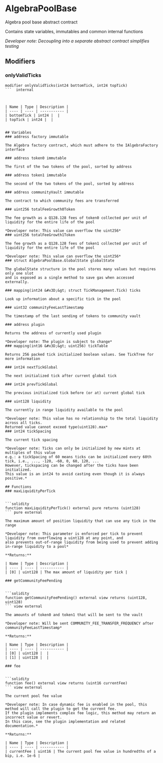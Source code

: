 

# AlgebraPoolBase


Algebra pool base abstract contract

Contains state variables, immutables and common internal functions

*Developer note: Decoupling into a separate abstract contract simplifies testing*

## Modifiers
### onlyValidTicks


```solidity
modifier onlyValidTicks(int24 bottomTick, int24 topTick)
```  internal



| Name | Type | Description |
| ---- | ---- | ----------- |
| bottomTick | int24 |  |
| topTick | int24 |  |


## Variables
### address factory immutable

The Algebra factory contract, which must adhere to the IAlgebraFactory interface

### address token0 immutable

The first of the two tokens of the pool, sorted by address

### address token1 immutable

The second of the two tokens of the pool, sorted by address

### address communityVault immutable

The contract to which community fees are transferred

### uint256 totalFeeGrowth0Token 

The fee growth as a Q128.128 fees of token0 collected per unit of liquidity for the entire life of the pool

*Developer note: This value can overflow the uint256*
### uint256 totalFeeGrowth1Token 

The fee growth as a Q128.128 fees of token1 collected per unit of liquidity for the entire life of the pool

*Developer note: This value can overflow the uint256*
### struct AlgebraPoolBase.GlobalState globalState 

The globalState structure in the pool stores many values but requires only one slot
and is exposed as a single method to save gas when accessed externally.

### mapping(int24 &#x3D;&gt; struct TickManagement.Tick) ticks 

Look up information about a specific tick in the pool

### uint32 communityFeeLastTimestamp 

The timestamp of the last sending of tokens to community vault

### address plugin 

Returns the address of currently used plugin

*Developer note: The plugin is subject to change*
### mapping(int16 &#x3D;&gt; uint256) tickTable 

Returns 256 packed tick initialized boolean values. See TickTree for more information

### int24 nextTickGlobal 

The next initialized tick after current global tick

### int24 prevTickGlobal 

The previous initialized tick before (or at) current global tick

### uint128 liquidity 

The currently in range liquidity available to the pool

*Developer note: This value has no relationship to the total liquidity across all ticks.
Returned value cannot exceed type(uint128).max*
### int24 tickSpacing 

The current tick spacing

*Developer note: Ticks can only be initialized by new mints at multiples of this value
e.g.: a tickSpacing of 60 means ticks can be initialized every 60th tick, i.e., ..., -120, -60, 0, 60, 120, ...
However, tickspacing can be changed after the ticks have been initialized.
This value is an int24 to avoid casting even though it is always positive.*

## Functions
### maxLiquidityPerTick


```solidity
function maxLiquidityPerTick() external pure returns (uint128)
``` pure external

The maximum amount of position liquidity that can use any tick in the range

*Developer note: This parameter is enforced per tick to prevent liquidity from overflowing a uint128 at any point, and
also prevents out-of-range liquidity from being used to prevent adding in-range liquidity to a pool*

**Returns:**

| Name | Type | Description |
| ---- | ---- | ----------- |
| [0] | uint128 | The max amount of liquidity per tick |

### getCommunityFeePending


```solidity
function getCommunityFeePending() external view returns (uint128, uint128)
``` view external

The amounts of token0 and token1 that will be sent to the vault

*Developer note: Will be sent COMMUNITY_FEE_TRANSFER_FREQUENCY after communityFeeLastTimestamp*

**Returns:**

| Name | Type | Description |
| ---- | ---- | ----------- |
| [0] | uint128 |  |
| [1] | uint128 |  |

### fee


```solidity
function fee() external view returns (uint16 currentFee)
``` view external

The current pool fee value

*Developer note: In case dynamic fee is enabled in the pool, this method will call the plugin to get the current fee.
If the plugin implements complex fee logic, this method may return an incorrect value or revert.
In this case, see the plugin implementation and related documentation.*

**Returns:**

| Name | Type | Description |
| ---- | ---- | ----------- |
| currentFee | uint16 | The current pool fee value in hundredths of a bip, i.e. 1e-6 |


